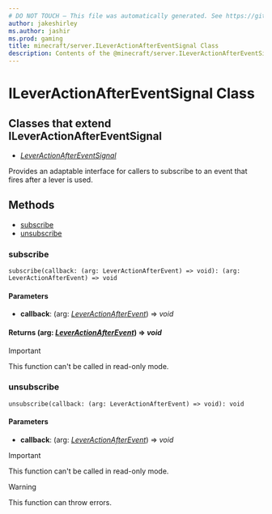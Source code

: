 ```yaml
---
# DO NOT TOUCH — This file was automatically generated. See https://github.com/mojang/minecraftapidocsgenerator to modify descriptions, examples, etc.
author: jakeshirley
ms.author: jashir
ms.prod: gaming
title: minecraft/server.ILeverActionAfterEventSignal Class
description: Contents of the @minecraft/server.ILeverActionAfterEventSignal class.
---
```

# ILeverActionAfterEventSignal Class

## Classes that extend ILeverActionAfterEventSignal
- [*LeverActionAfterEventSignal*](LeverActionAfterEventSignal.md)

Provides an adaptable interface for callers to subscribe to an event that fires after a lever is used.

## Methods
- [subscribe](#subscribe)
- [unsubscribe](#unsubscribe)

### **subscribe**
`
subscribe(callback: (arg: LeverActionAfterEvent) => void): (arg: LeverActionAfterEvent) => void
`

#### **Parameters**
- **callback**: (arg: [*LeverActionAfterEvent*](LeverActionAfterEvent.md)) => *void*

#### **Returns** (arg: [*LeverActionAfterEvent*](LeverActionAfterEvent.md)) => *void*

> [!IMPORTANT]
> This function can't be called in read-only mode.

### **unsubscribe**
`
unsubscribe(callback: (arg: LeverActionAfterEvent) => void): void
`

#### **Parameters**
- **callback**: (arg: [*LeverActionAfterEvent*](LeverActionAfterEvent.md)) => *void*

> [!IMPORTANT]
> This function can't be called in read-only mode.

> [!WARNING]
> This function can throw errors.
